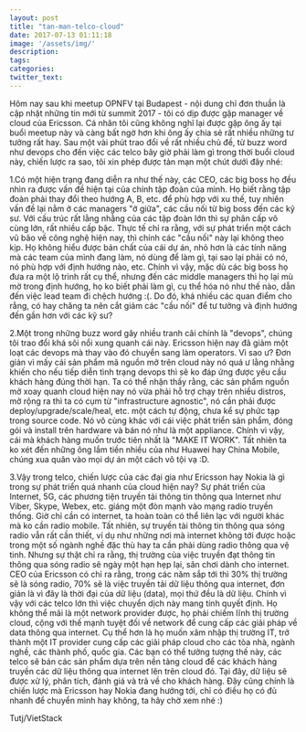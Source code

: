 ```yaml
---
layout: post
title: "tan-man-telco-cloud"
date: 2017-07-13 01:11:18
image: '/assets/img/'
description:
tags:
categories:
twitter_text:
---
```


Hôm nay sau khi meetup OPNFV tại Budapest - nội dung chỉ đơn thuần là cập nhật những tin mới từ summit 2017 - tôi có dịp được gặp manager về cloud của Ericsson. Cá nhân tôi cũng không nghĩ lại được gặp ông ấy tại buổi meetup này và càng bất ngờ hơn khi ông ấy chia sẻ rất nhiều những tư tưởng rất hay. Sau một vài phút trao đổi về rất nhiều chủ đề, từ buzz word như devops cho đến việc các telco bây giờ phải làm gì trong thời buổi cloud này, chiến lược ra sao, tôi xin phép được tản mạn một chút dưới đây nhé:

1.Có một hiện trạng đang diễn ra như thế này, các CEO, các big boss họ đều nhìn ra được vấn đề hiện tại của chính tập đoàn của mình. Họ biết rằng tập đoàn phải thay đổi theo hướng A, B, etc. để phù hợp với xu thế, tuy nhiên vấn đề lại nằm ở các managers "ở giữa", các cầu nối từ big boss đến các kỹ sư. Với cấu trúc rất lằng nhằng của các tập đoàn lớn thì sự phân cấp vô cùng lớn, rất nhiều cấp bậc. Thực tế chỉ ra rằng, với sự phát triển một cách vũ bão về công nghệ hiện nay, thì chính các "cầu nối" này lại không theo kịp. Họ không hiểu được bản chất của cái dự án, nhỏ hơn là các tính năng mà các team của mình đang làm, nó dùng để làm gì, tại sao lại phải có nó, nó phù hợp với định hướng nào, etc. Chính vì vậy, mặc dù các big boss họ đưa ra một lộ trình rất cụ thể, nhưng đến các middle managers thì họ lại mù mờ trong định hướng, họ ko biết phải làm gì, cụ thể hóa nó như thế nào, dẫn đến việc lead team đi chệch hướng :(. Do đó, khá nhiều các quan điểm cho rằng, có hay chăng ta nên cắt giảm các "cầu nối" để tư tưởng và định hướng đến gần hơn với các kỹ sư?

2.Một trong những buzz word gây nhiều tranh cãi chính là "devops", chúng tôi trao đổi khá sôi nổi xung quanh cái này. Ericsson hiện nay đã giảm một loạt các devops mà thay vào đó chuyển sang làm operators. Vì sao ư? Đơn giản vì mấy cái sản phẩm mã nguồn mở trên cloud này nó quá ư lằng nhằng khiến cho nếu tiếp diễn tình trạng devops thì sẽ ko đáp ứng được yêu cầu khách hàng đúng thời hạn. Ta có thể nhận thấy rằng, các sản phẩm nguồn mở xoay quanh cloud hiện nay nó vừa phải hỗ trợ chạy trên nhiều distros, mở rộng ra thì ta có cụm từ "infrastructure agnostic", nó cần phải được deploy/upgrade/scale/heal, etc. một cách tự động, chưa kể sự phức tạp trong source code. Nó vô cùng khác với cái việc phát triển sản phẩm, đóng gói và install trên hardware và bán nó như là một appliance. Chính vì vậy, cái mà khách hàng muốn trước tiên nhất là "MAKE IT WORK". Tất nhiên ta ko xét đến những ông lắm tiền nhiều của như Huawei hay China Mobile, chúng xua quân vào mọi dự án một cách vô tội vạ :D.

3.Vậy trong telco, chiến lược của các đại gia như Ericsson hay Nokia là gì trong sự phát triển quá nhanh của cloud hiện nay? Sự phát triển của Internet, 5G, các phương tiện truyền tải thông tin thông qua Internet như Viber, Skype, Webex, etc. giáng một đòn mạnh vào mạng radio truyền thống. Giờ chỉ cần có internet, ta hoàn toàn có thể liên lạc với người khác mà ko cần radio mobile. Tất nhiên, sự truyền tài thông tin thông qua sóng radio vẫn rất cần thiết, ví dụ như những nơi mà internet không tới được hoặc trong một số ngành nghề đặc thù hay ta cần phải dùng radio thông qua vệ tinh. Nhưng sự thật chỉ ra rằng, thị trường của việc truyền đạt thông tin thông qua sóng radio sẽ ngày một hạn hẹp lại, sân chơi dành cho internet. CEO của Ericsson có chỉ ra rằng, trong các năm sắp tới thì 30% thị trường sẽ là sóng radio, 70% sẽ là việc truyền tải dữ liệu thông qua internet, đơn giản là vì đây là thời đại của dữ liệu (data), mọi thứ đều là dữ liệu. Chính vì vậy với các telco lớn thì việc chuyển dịch này mang tính quyết định. Họ không thể mãi là một network provider được, họ phải chiếm lĩnh thị trường cloud, cộng với thế mạnh tuyệt đối về network để cung cấp các giải pháp về data thông qua internet. Cụ thể hơn là họ muốn xâm nhập thị trường IT, trở thành một IT provider cung cấp các giải pháp cloud cho các tòa nhà, ngành nghề, các thành phố, quốc gia. Các bạn có thể tưởng tượng thế này, các telco sẽ bán các sản phẩm dựa trên nền tảng cloud để các khách hàng truyền các dữ liệu thông qua internet lên trên cloud đó. Tại đây, dữ liệu sẽ được xử lý, phân tích, đánh giá và trả về cho khách hàng. Đây cũng chính là chiến lược mà Ericsson hay Nokia đang hướng tới, chỉ có điều họ có đủ nhanh để chuyển mình hay không, ta hãy chờ xem nhé :)


Tutj/VietStack


